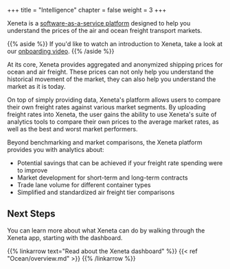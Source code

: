 +++
title = "Intelligence"
chapter = false
weight = 3
+++

Xeneta is a <a href="https://app.xeneta.com/" target="_blank">software-as-a-service platform</a> designed to help you understand the prices of the air and ocean freight transport markets. 

{{% aside %}} If you'd like to watch an introduction to Xeneta, take a look at our <a href="https://support.xeneta.com/hc/en-us/articles/360012687573-Ocean-Onboarding-Walkthrough" target="_blank">onboarding video</a>. {{% /aside %}}

At its core, Xeneta provides aggregated and anonymized shipping prices for ocean and air freight. These prices can not only help you understand the historical movement of the market, they can also help you understand the market as it is today.

On top of simply providing data, Xeneta's platform allows users to compare their own freight rates against various market segments. By uploading freight rates into Xeneta, the user gains the ability to use Xeneta's suite of analytics tools to compare their own prices to the average market rates, as well as the best and worst market performers.

Beyond benchmarking and market comparisons, the Xeneta platform provides you with analytics about: 

* Potential savings that can be achieved if your freight rate spending were to improve
* Market development for short-term and long-term contracts
* Trade lane volume for different container types
* Simplified and standardized air freight tier comparisons

## Next Steps

You can learn more about what Xeneta can do by walking through the Xeneta app, starting with the dashboard.

{{% linkarrow text="Read about the Xeneta dashboard" %}} {{< ref "Ocean/overview.md" >}} {{% /linkarrow %}}

<div style="clear:both"/>

